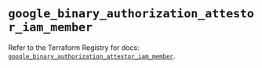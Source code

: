 # `google_binary_authorization_attestor_iam_member`

Refer to the Terraform Registry for docs: [`google_binary_authorization_attestor_iam_member`](https://registry.terraform.io/providers/hashicorp/google-beta/6.34.0/docs/resources/google_binary_authorization_attestor_iam_member).
